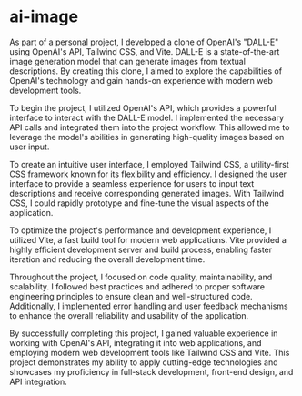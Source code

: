 # ai-image
As part of a personal project, I developed a clone of OpenAI's "DALL-E" using OpenAI's API, Tailwind CSS, and Vite. DALL-E is a state-of-the-art image generation model that can generate images from textual descriptions. By creating this clone, I aimed to explore the capabilities of OpenAI's technology and gain hands-on experience with modern web development tools.

To begin the project, I utilized OpenAI's API, which provides a powerful interface to interact with the DALL-E model. I implemented the necessary API calls and integrated them into the project workflow. This allowed me to leverage the model's abilities in generating high-quality images based on user input.

To create an intuitive user interface, I employed Tailwind CSS, a utility-first CSS framework known for its flexibility and efficiency. I designed the user interface to provide a seamless experience for users to input text descriptions and receive corresponding generated images. With Tailwind CSS, I could rapidly prototype and fine-tune the visual aspects of the application.

To optimize the project's performance and development experience, I utilized Vite, a fast build tool for modern web applications. Vite provided a highly efficient development server and build process, enabling faster iteration and reducing the overall development time.

Throughout the project, I focused on code quality, maintainability, and scalability. I followed best practices and adhered to proper software engineering principles to ensure clean and well-structured code. Additionally, I implemented error handling and user feedback mechanisms to enhance the overall reliability and usability of the application.

By successfully completing this project, I gained valuable experience in working with OpenAI's API, integrating it into web applications, and employing modern web development tools like Tailwind CSS and Vite. This project demonstrates my ability to apply cutting-edge technologies and showcases my proficiency in full-stack development, front-end design, and API integration.
